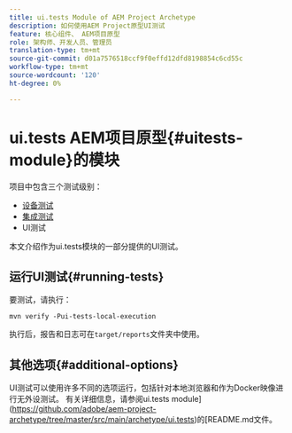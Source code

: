 ```yaml
---
title: ui.tests Module of AEM Project Archetype
description: 如何使用AEM Project原型UI测试
feature: 核心组件、 AEM项目原型
role: 架构师、开发人员、管理员
translation-type: tm+mt
source-git-commit: d01a7576518ccf9f0effd12dfd8198854c6cd55c
workflow-type: tm+mt
source-wordcount: '120'
ht-degree: 0%

---
```



# ui.tests AEM项目原型{#uitests-module}的模块

项目中包含三个测试级别：

* [设备测试](core.md#unit-tests)
* [集成测试](ittests.md)
* UI测试

本文介绍作为ui.tests模块的一部分提供的UI测试。

## 运行UI测试{#running-tests}

要测试，请执行：

```shell
mvn verify -Pui-tests-local-execution
```

执行后，报告和日志可在`target/reports`文件夹中使用。

## 其他选项{#additional-options}

UI测试可以使用许多不同的选项运行，包括针对本地浏览器和作为Docker映像进行无外设测试。 有关详细信息，请参阅ui.tests module](https://github.com/adobe/aem-project-archetype/tree/master/src/main/archetype/ui.tests)的[README.md文件。
